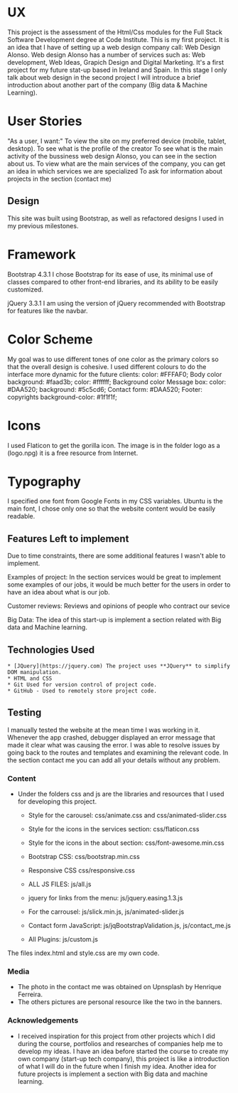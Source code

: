 # UX
This project is the assessment of the Html/Css modules for the Full Stack Software Development degree at Code Institute.
This is my first project. It is an idea that I have of setting up a web design company call: Web Design Alonso. 
Web design Alonso has a number of services such as: Web development, Web Ideas, Grapich Design and Digital Marketing.
It's a first project for my future stat-up based in Ireland and Spain. In this stage I only talk about web design in the second project I will introduce a brief introduction about another part of the company (Big data & Machine Learning).

# User Stories
"As a user, I want:"
To view the site on my preferred device (mobile, tablet, desktop).
To see what is the profile of the creator 
To see what is the main activity of the bussiness web design Alonso, you can see in the section about us.
To view what are the main services of the company, you can get an idea in which services we are specialized
To ask for information about projects in the section (contact me)

## Design

This site was built using Bootstrap, as well as refactored designs I used in my previous milestones.

# Framework

Bootstrap 4.3.1
I chose Bootstrap for its ease of use, its minimal use of classes compared to other front-end libraries, and its ability to be easily customized.

jQuery 3.3.1
I am using the version of jQuery recommended with Bootstrap for features like the navbar.

# Color Scheme
My goal was to use different tones of one color as the primary colors so that the overall design is cohesive. I used different colours to do the interface more dynamic for the future clients:
color:  #FFFAF0; Body color
background: #faad3b; color: #ffffff; Background color
Message box: color: #DAA520; background: #5c5cd6;
Contact form: #DAA520;
Footer: copyrights background-color: #1f1f1f;

# Icons
I used Flaticon to get the gorilla icon. The image is in the folder logo as a (logo.npg) it is a free resource from Internet.

# Typography
I specified one font from Google Fonts in my CSS variables. Ubuntu is the main font, I chose only one so that the website content would be easily readable.

## Features Left to implement
Due to time constraints, there are some additional features I wasn't able to implement.

Examples of project:
In the section services would be great to implement some examples of our jobs, it would be much better for the users in order
to have an idea about what is our job.

Customer reviews:
Reviews and opinions of people who contract our sevice

Big Data:
The idea of this start-up is implement a section related with Big data and Machine learning.

## Technologies Used

    * [JQuery](https://jquery.com) The project uses **JQuery** to simplify DOM manipulation.
    * HTML and CSS
    * Git Used for version control of project code.
    * GitHub - Used to remotely store project code.

## Testing
I manually tested the website at the mean time I was working in it.
Whenever the app crashed, debugger displayed an error message that made it clear what was causing the error. 
I was able to resolve issues by going back to the routes and templates and examining the relevant code.
In the section contact me you can add all your details without any problem. 

### Content
- Under the folders css and js are the libraries and resources that I used for developing this project. 
    * Style for the carousel: css/animate.css and css/animated-slider.css
    * Style for the icons in the services section: css/flaticon.css
    * Style for the icons in the about section: css/font-awesome.min.css
    * Bootstrap CSS: css/bootstrap.min.css    
    * Responsive CSS css/responsive.css

    * ALL JS FILES: js/all.js
	* jquery for links from the menu: js/jquery.easing.1.3.js
    * For the carrousel: js/slick.min.js, js/animated-slider.js
	* Contact form JavaScript: js/jqBootstrapValidation.js, js/contact_me.js
    * All Plugins: js/custom.js

The files index.html and style.css are my own code.

### Media
- The photo in the contact me was obtained on Upnsplash by Henrique Ferreira.
- The others pictures are personal resource like the two in the banners.

### Acknowledgements

- I received inspiration for this project from other projects which I did during the course, portfolios and researches of companies help me to develop my ideas. I have an idea before started the course to create my own company (start-up tech company), this project is like a introduction of what I will do in the future when I finish my idea. Another idea for future projects is implement a section with Big data and machine learning.
